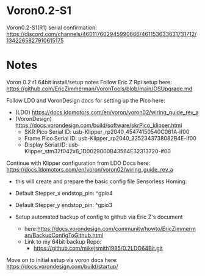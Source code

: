 # Voron0.2-S1
Voron0.2-S1(R1)
serial confirmation: https://discord.com/channels/460117602945990666/461153633631731712/1342265827910615175

# Notes
Voron 0.2 r1 64bit install/setup notes
Follow Eric Z Rpi setup here: https://github.com/EricZimmerman/VoronTools/blob/main/OSUpgrade.md

Follow LDO and VoronDesign docs for setting up the Pico here: 
- (LDO) https://docs.ldomotors.com/en/voron/voron02/wiring_guide_rev_a
- (VoronDesign) https://docs.vorondesign.com/build/software/skrPico_klipper.html
  - SKR Pico Serial ID: usb-Klipper_rp2040_45474150540C061A-if00
  - Frame Pico Serial ID: usb-Klipper_rp2040_3252343738082B4E-if00
  - Display Serial ID: usb-Klipper_stm32f042x6_1D0029000B43564E32313720-if00

Continue with Klipper configuration from LDO Docs here: https://docs.ldomotors.com/en/voron/voron02/wiring_guide_rev_a
- this will create and prepare the basic config file
Sensorless Homing:
- Default Stepper_x endstop_pin: ^gpio4
- Default Stepper_y endstop_pin: ^gpio3
  
- Setup automated backup of config to github via Eric Z's document
    - here:https://docs.vorondesign.com/community/howto/EricZimmerman/BackupConfigToGithub.html
    - Link to my 64bit backup Repo:
      - https://github.com/mikejsmith1985/0.2LDO64Bit.git

Move on to initial setup via voron docs here: https://docs.vorondesign.com/build/startup/
